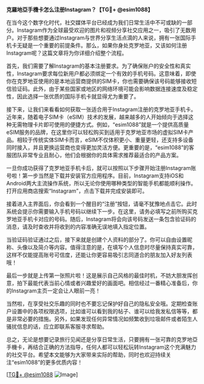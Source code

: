 **克羅地亞手機卡怎么注册Instagram？【TG💪+ @esim1088】**

在当今这个数字化时代，社交媒体平台已经成为我们日常生活中不可或缺的一部分。Instagram作为全球最受欢迎的图片和视频分享社交应用之一，吸引了无数用户。对于那些想要通过Instagram与世界分享生活点滴的人来说，拥有一张国际手机卡无疑是一个重要的前提条件。那么，如果你身处克罗地亚，又该如何注册Instagram呢？这篇文章将为你详细介绍整个流程。

首先，我们需要了解Instagram的基本注册要求。为了确保账户的安全性和真实性，Instagram要求每位新用户都必须绑定一个有效的手机号码。这意味着，即使你在克罗地亚使用的是本地运营商提供的SIM卡，你也需要确保该号码能够接收短信验证码。此外，由于某些国家或地区的网络环境可能会影响数据连接速度及稳定性，因此选择一张优质的国际手机卡就显得尤为重要了。

接下来，让我们来看看如何获取一张适合用于Instagram注册的克罗地亚手机卡。近年来，随着电子SIM卡（eSIM）技术的发展，越来越多的人开始倾向于选择这种无需物理卡片即可使用的便捷方式。例如，“esim1088”就是一个提供高质量eSIM服务的品牌，在这里你可以轻松购买到适用于克罗地亚市场的虚拟SIM卡产品。相较于传统实体SIM卡而言，eSIM不仅体积更小、重量更轻，还支持多设备同时接入，并且更换运营商也变得更加灵活方便。更重要的是，“esim1088”的客服团队非常专业且耐心，他们会根据你的具体需求推荐最适合的产品方案。

一旦你成功获得了克罗地亚手机卡后，就可以按照以下步骤开始注册Instagram账号啦！第一步当然是下载并安装官方应用程序。目前，Instagram支持iOS和Android两大主流操作系统，所以无论你使用哪种类型的智能手机都能顺利操作。打开应用商店搜索“Instagram”，点击下载并完成安装即可。

接着进入主界面后，你会看到一个醒目的“注册”按钮，请毫不犹豫地点击它。此时系统会提示你需要输入手机号码以继续下一步。在这里，请务必填写之前所购买克罗地亚手机卡对应的号码。随后，Instagram将会向该号码发送一条包含验证码的消息，请及时查收并将收到的内容准确无误地填入指定位置。

当验证码验证通过之后，接下来就是创建个人资料的部分了。你可以自由设置昵称、头像以及简介等内容。值得注意的是，在填写个人信息时尽量保持真实可靠，这样不仅能提高账号可信度，还能让你更容易吸引志同道合的朋友加入好友列表哦！

最后一步就是上传第一张照片啦！这是展示自己风格的最佳时机，不妨大胆发挥创意，拍下最能代表当前心情或者兴趣爱好的画面吧。相信经过一番精心准备后，你的Instagram主页一定会让人眼前一亮！

当然啦，在享受社交乐趣的同时也不要忘记保护好自己的隐私安全哦。定期检查账户设置中的各项权限选项，比如谁可以看到我的帖子、谁可以给我发私信等等，都是非常必要的措施。另外，如果发现任何异常情况如频繁收到垃圾邮件或者陌生人骚扰信息的话，应立即联系客服寻求帮助。

总之，无论是想要记录旅行见闻还是分享日常生活，只要拥有一张可靠的克罗地亞手機卡，再结合正确的方法指导，任何人都可以轻松玩转Instagram这个充满魅力的社交平台。希望本文能够为大家带来实际的帮助，同时也欢迎持续关注“esim1088”的更多优质内容！

[[TG💪+ @esim1088](https://t.me/s/esim1088) ![Image](https://i.postimg.cc/4NQfJmqS/Snipaste-2025-05-13-00-14-12.png)]